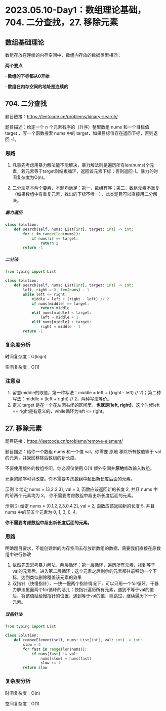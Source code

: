 #  2023.05.10-Day1：数组理论基础，**704. 二分查找**，**27. 移除元素**

##  数组基础理论

数组存放在连续的内存空间中，数组内存放的数据类型相同：

**两个要点**

**· 数组的下标都从0开始**

**· 数组在内存空间的地址是连续的**



##  704. 二分查找

题目链接：https://leetcode.cn/problems/binary-search/

题目描述：给定一个 n 个元素有序的（升序）整型数组 nums 和一个目标值 target  ，写一个函数搜索 nums 中的 target，如果目标值存在返回下标，否则返回 -1。

### 思路

1. 凡事先考虑用暴力解法能不能解决，暴力解法则是遍历所有len(nums)个元素，若元素等于target则结束循环，返回该元素下标；否则返回-1。暴力的时间复杂度为O(n)。

2. 二分法基本两个要素，本题均满足：第一，数组有序；第二，数组元素不重复（如果数组中有重复元素，找出的下标不唯一），此类题目可以直接用二分解决。

#####  暴力遍历

```python
class Solution:
    def search(self, nums: List[int], target: int) -> int:
        for i in range(len(nums)):
            if nums[i] == target:
                return i
        return -1
```

#####  二分法

``` python
from typing import List

class Solution:
    def search(self, nums: List[int], target: int) -> int:
        left, right = 0, len(nums) - 1
        while left <= right:
            middle = left + (right - left) // 2
            if nums[middle] == target:
                return middle
            elif nums[middle] < target:
                left = middle + 1
            elif nums[middle] > target:
                right = middle - 1
        return -1
```



###  复杂度分析

时间复杂度：O(logn)

空间复杂度：O(1)



###  注意点

1. 留意middle的取值，第一种写法：middle = left + ((right - left) // 2)；第二种写法：middle = (left + right) // 2，两种写法等价。
2. 定义 target 是在一个在左闭右闭的区间里，**也就是[left, right]**，这个时候left == right是有意义的，while循环为left <= right。





##  27. 移除元素

题目链接：https://leetcode.cn/problems/remove-element/

题目描述：给你一个数组 nums 和一个值 val，你需要 原地 移除所有数值等于 val 的元素，并返回移除后数组的新长度。

不要使用额外的数组空间，你必须仅使用 O(1) 额外空间并**原地**修改输入数组。

元素的顺序可以改变。你不需要考虑数组中超出新长度后面的元素。

示例 1: 给定 nums = [3,2,2,3], val = 3, 函数应该返回新的长度 2, 并且 nums 中的前两个元素均为 2。 你不需要考虑数组中超出新长度后面的元素。

示例 2: 给定 nums = [0,1,2,2,3,0,4,2], val = 2, 函数应该返回新的长度 5, 并且 nums 中的前五个元素为 0, 1, 3, 0, 4。

**你不需要考虑数组中超出新长度后面的元素。**

###  思路

明确题目要求，不能创建新的内存空间去存放新数组的数据，需要我们直接在原数组中进行修改

1. 依然先去思考暴力解法，两层循环：第一层循环，遍历所有元素，找到等于val的元素后，进入第二层循环：这个元素之后剩余的元素都往前移动一个下标，达到类似删除覆盖该元素的效果
2. 双指针（快慢指针），一快一慢两个指针情况下，可以只用一个for循环，干暴力解法里面两个for循环的活儿：快指针遍历所有元素，遇到不等于val的值后，将该值赋给慢指针的位置，遇到等于val的值，则跳过，继续遍历下一个元素。



#####  双指针法

```python
from typing import List

class Solution:
    def removeElement(self, nums: List[int], val: int) -> int:
        slow = 0
        for fast in range(len(nums)):
            if nums[fast] != val:
                nums[slow] = nums[fast]
                slow += 1
        return slow
```



###  复杂度分析

时间复杂度：O(n)

空间复杂度：O(1)





